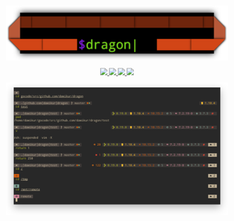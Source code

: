 
<p align="center"><img src="doc/dragon.png" width="512" /></p>
<p align="center">
  <a href="https://golang.org">
    <img src="https://img.shields.io/badge/language-Go-d65d0e.svg?style=flat-square" />
  </a>
  <a href="https://github.com/dawikur/dragon/releases">
    <img src="https://img.shields.io/github/release/dawikur/dragon.svg?style=flat-square" />
  </a>
  <a href="https://github.com/dawikur/dragon/blob/master/LICENSE">
    <img src="https://img.shields.io/github/license/dawikur/dragon.svg?style=flat-square" />
  </a>
  <a href="https://travis-ci.org/dawikur/dragon/">
    <img src="https://img.shields.io/travis/dawikur/dragon.svg?style=flat-square" />
  </a>
</p>
<p align="center"><img src="doc/example.png" /></p>
